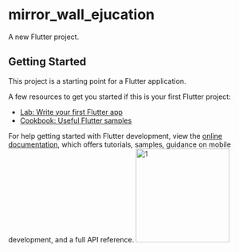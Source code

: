 # mirror_wall_ejucation

A new Flutter project.

## Getting Started

This project is a starting point for a Flutter application.

A few resources to get you started if this is your first Flutter project:

- [Lab: Write your first Flutter app](https://docs.flutter.dev/get-started/codelab)
- [Cookbook: Useful Flutter samples](https://docs.flutter.dev/cookbook)

For help getting started with Flutter development, view the
[online documentation](https://docs.flutter.dev/), which offers tutorials,
samples, guidance on mobile development, and a full API reference.
<img width="188" alt="1" src="https://user-images.githubusercontent.com/116253518/229275155-3d9005cc-e7c6-410f-a8df-72455160254b.png">

